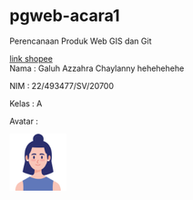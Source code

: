 # pgweb-acara1
Perencanaan Produk Web GIS dan Git

[link shopee](https://shopee.com)  
Nama : Galuh Azzahra Chaylanny hehehehehe

NIM : 22/493477/SV/20700

Kelas : A

Avatar :

<img src="image/hehe.png" width="100">